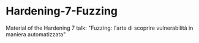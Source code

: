 # Hardening-7-Fuzzing
Material of the Hardening 7 talk: "Fuzzing: l'arte di scoprire vulnerabilità in maniera automatizzata"
